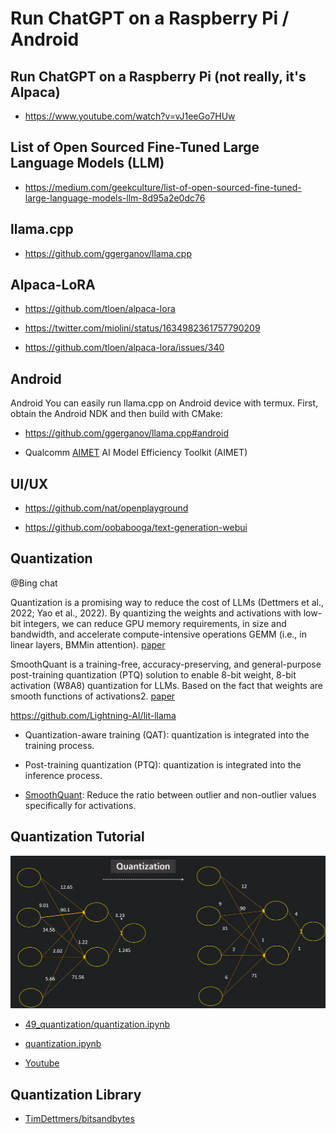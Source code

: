 
# Run ChatGPT on a Raspberry Pi / Android

## Run ChatGPT on a Raspberry Pi (not really, it's Alpaca)

- https://www.youtube.com/watch?v=vJ1eeGo7HUw

## List of Open Sourced Fine-Tuned Large Language Models (LLM)

- https://medium.com/geekculture/list-of-open-sourced-fine-tuned-large-language-models-llm-8d95a2e0dc76

## llama.cpp

- https://github.com/ggerganov/llama.cpp

## Alpaca-LoRA

- https://github.com/tloen/alpaca-lora

- https://twitter.com/miolini/status/1634982361757790209

- https://github.com/tloen/alpaca-lora/issues/340

## Android

Android
You can easily run llama.cpp on Android device with termux. First, obtain the Android NDK and then build with CMake:

- https://github.com/ggerganov/llama.cpp#android

- Qualcomm [AIMET](https://github.com/quic/aimet) AI Model Efficiency Toolkit (AIMET)

## UI/UX

- https://github.com/nat/openplayground

- https://github.com/oobabooga/text-generation-webui

## Quantization

@Bing chat

Quantization is a promising way to reduce the cost of LLMs (Dettmers et al., 2022; Yao et al., 2022). By quantizing the weights and activations with low-bit integers, we can reduce GPU memory requirements, in size and bandwidth, and accelerate compute-intensive operations GEMM (i.e., in linear layers, BMMin attention). [paper](https://arxiv.org/pdf/2211.10438.pdf)

SmoothQuant is a training-free, accuracy-preserving, and general-purpose post-training quantization (PTQ) solution to enable 8-bit weight, 8-bit activation (W8A8) quantization for LLMs. Based on the fact that weights are smooth functions of activations2. [paper](https://arxiv.org/abs/2211.10438)

https://github.com/Lightning-AI/lit-llama

- Quantization-aware training (QAT): quantization is integrated into the training process.

- Post-training quantization (PTQ): quantization is integrated into the inference process.

- [SmoothQuant](https://pub.towardsai.net/fast-llm-inference-on-cpu-introducing-q8-chat-99e0f30d83db): Reduce the ratio between outlier and non-outlier values specifically for activations.

## Quantization Tutorial

<img src="files/quantization.png" alt="qunat" width="600"/>

- [49_quantization/quantization.ipynb](https://github.com/codebasics/deep-learning-keras-tf-tutorial/blob/master/49_quantization/quantization.ipynb)

- [quantization.ipynb](quantization/quantization.ipynb)

- [Youtube](https://youtu.be/v1oHf1KV6kM)

## Quantization Library

- [TimDettmers/bitsandbytes](https://github.com/TimDettmers/bitsandbytes)